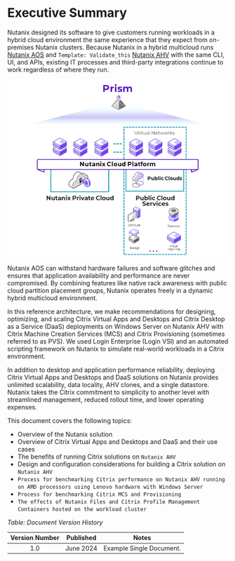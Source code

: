 # Executive Summary

Nutanix designed its software to give customers running workloads in a hybrid cloud environment the same experience that they expect from on-premises Nutanix clusters. Because Nutanix in a hybrid multicloud runs [Nutanix AOS](https://www.nutanix.com/products/nutanix-cloud-infrastructure/distributed-storage) and `Template: Validate_this` [Nutanix AHV](https://www.nutanix.com/products/ahv) with the same CLI, UI, and APIs, existing IT processes and third-party integrations continue to work regardless of where they run.

![The Nutanix Cloud Platform runs workloads both on-premises and in public cloud environments.](../images/overview-hybrid-multicloud-software.png "Overview of the Nutanix Hybrid Multicloud Software")

Nutanix AOS can withstand hardware failures and software glitches and ensures that application availability and performance are never compromised. By combining features like native rack awareness with public cloud partition placement groups, Nutanix operates freely in a dynamic hybrid multicloud environment.

In this reference architecture, we make recommendations for designing, optimizing, and scaling Citrix Virtual Apps and Desktops and Citrix Desktop as a Service (DaaS) deployments on Windows Server on Nutanix AHV with Citrix Machine Creation Services (MCS) and Citrix Provisioning (sometimes referred to as PVS). We used Login Enterprise (Login VSI) and an automated scripting framework on Nutanix to simulate real-world workloads in a Citrix environment.

In addition to desktop and application performance reliability, deploying Citrix Virtual Apps and Desktops and DaaS solutions on Nutanix provides unlimited scalability, data locality, AHV clones, and a single datastore. Nutanix takes the Citrix commitment to simplicity to another level with streamlined management, reduced rollout time, and lower operating expenses.

<!--TEMPLATE CONTENT: AHV or ESXi? AHV or Shadow Clones?-->

This document covers the following topics:

-  Overview of the Nutanix solution
-  Overview of Citrix Virtual Apps and Desktops and DaaS and their use cases
-  The benefits of running Citrix solutions on `Nutanix AHV`
-  Design and configuration considerations for building a Citrix solution on `Nutanix AHV`
-  `Process for benchmarking Citrix performance on Nutanix AHV running on AMD processors using Lenovo hardware with Windows Server`
-  `Process for benchmarking Citrix MCS and Provisioning`
-  `The effects of Nutanix Files and Citrix Profile Management Containers hosted on the workload cluster`

<!--TEMPLATE CONTENT: Validate Above. Is this a Windows Desktop or Windows Server RA-->

_Table: Document Version History_

| Version Number | Published | Notes |
| :---: | --- | --- |
| 1.0 | June 2024 | Example Single Document. |